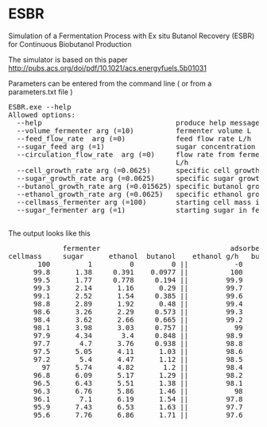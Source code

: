 # ESBR
Simulation of a Fermentation Process with Ex situ Butanol Recovery (ESBR) for Continuous Biobutanol Production

The simulator is based on this paper  http://pubs.acs.org/doi/pdf/10.1021/acs.energyfuels.5b01031

Parameters can be entered from the command line ( or from a parameters.txt file )
<pre>
ESBR.exe --help
Allowed options:
  --help                                produce help message
  --volume_fermenter arg (=10)          fermenter volume L
  --feed_flow_rate  arg (=0)            feed flow rate L/h
  --sugar_feed arg (=1)                 sugar concentration in feed g/L
  --circulation_flow_rate  arg (=0)     flow rate from fermenter to adsorber
                                        L/h
  --cell_growth_rate arg (=0.0625)      specific cell growth rate g/g/h
  --sugar_growth_rate arg (=0.0625)     specific sugar growth rate g/g/h
  --butanol_growth_rate arg (=0.015625) specific butanol growth rate g/g/h
  --ethanol_growth_rate arg (=0.0625)   specific ethanol growth rate g/g/h
  --cellmass_fermenter arg (=100)       starting cell mass in fermenter g
  --sugar_fermenter arg (=1)            starting sugar in fermenter g/L
  </pre>

The output looks like this

<pre>
             fermenter                               adsorber
cellmass     sugar      ethanol  butanol    ethanol g/h   butanol g/h
       100         1         0         0 ||           -0          -0
      99.8      1.38     0.391    0.0977 ||          100         100
      99.5      1.77     0.778     0.194 ||         99.9        99.3
      99.3      2.14      1.16      0.29 ||         99.7        98.6
      99.1      2.52      1.54     0.385 ||         99.6        97.8
      98.8      2.89      1.92      0.48 ||         99.4        97.1
      98.6      3.26      2.29     0.573 ||         99.3        96.4
      98.4      3.62      2.66     0.665 ||         99.2        95.7
      98.1      3.98      3.03     0.757 ||           99          95
      97.9      4.34       3.4     0.848 ||         98.9        94.3
      97.7       4.7      3.76     0.938 ||         98.8        93.6
      97.5      5.05      4.11      1.03 ||         98.6        92.9
      97.2       5.4      4.47      1.12 ||         98.5        92.2
        97      5.74      4.82       1.2 ||         98.4        91.5
      96.8      6.09      5.17      1.29 ||         98.2        90.8
      96.5      6.43      5.51      1.38 ||         98.1        90.1
      96.3      6.76      5.86      1.46 ||           98        89.4
      96.1       7.1      6.19      1.54 ||         97.8        88.7
      95.9      7.43      6.53      1.63 ||         97.7          88
      95.6      7.76      6.86      1.71 ||         97.6        87.3
</pre>
